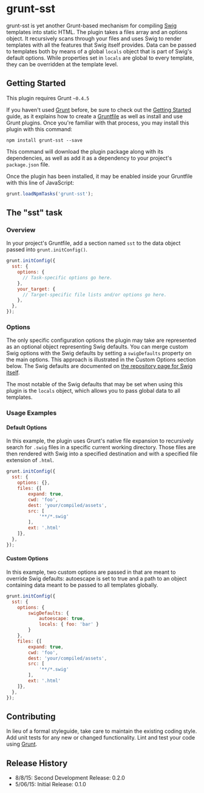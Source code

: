 # grunt-sst

grunt-sst is yet another Grunt-based mechanism for compiling [Swig](http://paularmstrong.github.io/swig/) templates into static HTML.  The plugin takes a files array and an options object.  It recursively scans through your files and uses Swig to render templates with all the features that Swig itself provides.  Data can be passed to templates both by means of a global `locals` object that is part of Swig's default options.  While properties set in `locals` are global to every template, they can be overridden at the template level.

## Getting Started
This plugin requires Grunt `~0.4.5`

If you haven't used [Grunt](http://gruntjs.com/) before, be sure to check out the [Getting Started](http://gruntjs.com/getting-started) guide, as it explains how to create a [Gruntfile](http://gruntjs.com/sample-gruntfile) as well as install and use Grunt plugins. Once you're familiar with that process, you may install this plugin with this command:

```shell
npm install grunt-sst --save
```

This command will download the plugin package along with its dependencies, as well as add it as a dependency to your project's `package.json` file.

Once the plugin has been installed, it may be enabled inside your Gruntfile with this line of JavaScript:

```js
grunt.loadNpmTasks('grunt-sst');
```

## The "sst" task

### Overview
In your project's Gruntfile, add a section named `sst` to the data object passed into `grunt.initConfig()`.

```js
grunt.initConfig({
  sst: {
    options: {
      // Task-specific options go here.
    },
    your_target: {
      // Target-specific file lists and/or options go here.
    },
  },
});
```

### Options
The only specific configuration options the plugin may take are represented as an optional object representing Swig defaults.  You can merge custom Swig options with the Swig defaults by setting a `swigDefaults` property on the main options.  This approach is illustrated in the Custom Options section below.  The Swig defaults are documented on [the repository page for Swig itself](http://paularmstrong.github.io/swig/docs/api/#SwigOpts).  

The most notable of the Swig defaults that may be set when using this plugin is the `locals` object, which allows you to pass global data to all templates.

### Usage Examples

#### Default Options
In this example, the plugin uses Grunt's native file expansion to recursively search for `.swig` files in a specific current working directory.  Those files are then rendered with Swig into a specified destination and with a specified file extension of `.html`.

```js
grunt.initConfig({
  sst: {
    options: {},
    files: {[
        expand: true,
        cwd: 'foo',
        dest: 'your/compiled/assets',
        src: [
            '**/*.swig'
        ],
        ext: '.html'
    ]},
  },
});
```

#### Custom Options
In this example, two custom options are passed in that are meant to override Swig defaults: autoescape is set to true and a path to an object containing data meant to be passed to all templates globally.

```js
grunt.initConfig({
  sst: {
    options: {
        swigDefaults: {
            autoescape: true,
            locals: { foo: 'bar' }
        }
    },
    files: {[
        expand: true,
        cwd: 'foo',
        dest: 'your/compiled/assets',
        src: [
            '**/*.swig'
        ],
        ext: '.html'
    ]},
  },
});
```

## Contributing
In lieu of a formal styleguide, take care to maintain the existing coding style. Add unit tests for any new or changed functionality. Lint and test your code using [Grunt](http://gruntjs.com/).

## Release History
* 8/8/15: Second Development Release: 0.2.0
* 5/06/15: Initial Release: 0.1.0
